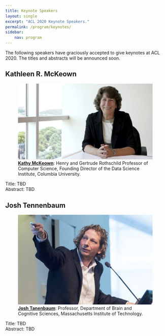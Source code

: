 ```yaml
---
title: Keynote Speakers
layout: single
excerpt: "ACL 2020 Keynote Speakers."
permalink: /program/keynotes/
sidebar: 
    nav: program
---
```


The following speakers have graciously accepted to give keynotes at ACL 2020. The titles and abstracts will be announced soon.

## Kathleen R. McKeown

<figure>
  <a href="http://www1.cs.columbia.edu/~kathy/"><img src="/assets/images/keynotes/kathleen.jpg"></a>
  <figcaption><strong><a href="http://www1.cs.columbia.edu/~kathy/">Kathy McKeown</a></strong>: Henry and Gertrude Rothschild Professor of Computer Science, Founding Director of the Data Science Institute, Columbia University.</figcaption>
</figure>
Title: TBD <br/>
Abstract: TBD

## Josh Tennenbaum
<figure>
  <a href="https://web.mit.edu/cocosci/josh.html"><img src="/assets/images/keynotes/josh.jpg"></a>
  <figcaption><strong><a href="https://web.mit.edu/cocosci/josh.html">Josh Tanenbaum</a></strong>: Professor, Department of Brain and Cognitive Sciences, Massachusetts Institute of Technology.</figcaption>
</figure>

Title: TBD <br/>
Abstract: TBD


